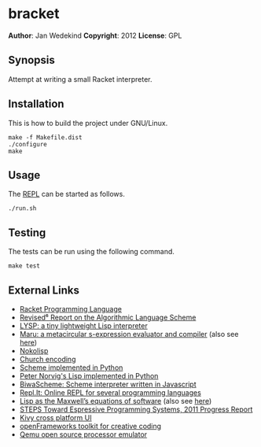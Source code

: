 bracket
======

**Author**:       Jan Wedekind
**Copyright**:    2012
**License**:      GPL

Synopsis
--------

Attempt at writing a small Racket interpreter.

Installation
------------

This is how to build the project under GNU/Linux.

    make -f Makefile.dist
    ./configure
    make

Usage
-----

The [REPL](http://en.wikipedia.org/wiki/Read-eval-print\_loop) can be started as follows.

    ./run.sh

Testing
-------

The tests can be run using the following command.

    make test

External Links
--------------

* [Racket Programming Language](http://www.racket-lang.org/)
* [Revised⁶ Report on the Algorithmic Language Scheme](http://www.r6rs.org/)
* [LYSP: a tiny lightweight Lisp interpreter](http://piumarta.com/software/lysp/)
* [Maru: a metacircular s-expression evaluator and compiler](http://piumarta.com/software/maru/) (also see [here](https://github.com/kstephens/maru))
* [Nokolisp](http://koti.welho.com/tnoko/Nokolisp.htm)
* [Church encoding](http://en.wikipedia.org/wiki/Church\_encoding)
* [Scheme implemented in Python](https://github.com/codebox/scheme-interpreter/blob/master/scheme.py)
* [Peter Norvig's Lisp implemented in Python](http://norvig.com/lispy.html)
* [BiwaScheme: Scheme interpreter written in Javascript](https://github.com/biwascheme/biwascheme)
* [Repl.It: Online REPL for several programming languages](http://repl.it/)
* [Lisp as the Maxwell’s equations of software](http://www.michaelnielsen.org/ddi/lisp-as-the-maxwells-equations-of-software/) (also see [here](http://gliese1337.blogspot.co.uk/2012/04/schrodingers-equation-of-software.html))
* [STEPS Toward Espressive Programming Systems, 2011 Progress Report](http://www.vpri.org/pdf/tr2011004\_steps11.pdf)
* [Kivy cross platform UI](http://kivy.org)
* [openFrameworks toolkit for creative coding](http://www.openframeworks.cc)
* [Qemu open source processor emulator](http://qemu.org/Manual)

